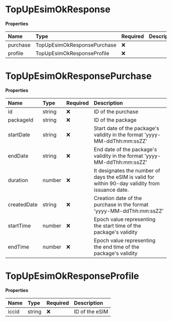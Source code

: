 # TopUpEsimOkResponse

**Properties**

| Name     | Type                        | Required | Description |
| :------- | :-------------------------- | :------- | :---------- |
| purchase | TopUpEsimOkResponsePurchase | ❌       |             |
| profile  | TopUpEsimOkResponseProfile  | ❌       |             |

# TopUpEsimOkResponsePurchase

**Properties**

| Name        | Type   | Required | Description                                                                                       |
| :---------- | :----- | :------- | :------------------------------------------------------------------------------------------------ |
| id          | string | ❌       | ID of the purchase                                                                                |
| packageId   | string | ❌       | ID of the package                                                                                 |
| startDate   | string | ❌       | Start date of the package's validity in the format 'yyyy-MM-ddThh:mm:ssZZ'                        |
| endDate     | string | ❌       | End date of the package's validity in the format 'yyyy-MM-ddThh:mm:ssZZ'                          |
| duration    | number | ❌       | It designates the number of days the eSIM is valid for within 90-day validity from issuance date. |
| createdDate | string | ❌       | Creation date of the purchase in the format 'yyyy-MM-ddThh:mm:ssZZ'                               |
| startTime   | number | ❌       | Epoch value representing the start time of the package's validity                                 |
| endTime     | number | ❌       | Epoch value representing the end time of the package's validity                                   |

# TopUpEsimOkResponseProfile

**Properties**

| Name  | Type   | Required | Description    |
| :---- | :----- | :------- | :------------- |
| iccid | string | ❌       | ID of the eSIM |
